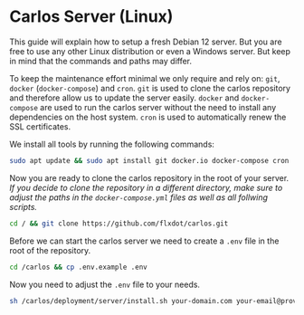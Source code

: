 # Carlos Server (Linux)

This guide will explain how to setup a fresh Debian 12 server.
But you are free to use any other Linux distribution or even a Windows server.
But keep in mind that the commands and paths may differ.

To keep the maintenance effort minimal we only require and rely on: `git`, `docker` (`docker-compose`) and `cron`.
`git` is used to clone the carlos repository and therefore allow us to update the server easily.
`docker` and `docker-compose` are used to run the carlos server without the need to install any dependencies on the host system.
`cron` is used to automatically renew the SSL certificates.

We install all tools by running the following commands:
 
```bash
sudo apt update && sudo apt install git docker.io docker-compose cron
```

Now you are ready to clone the carlos repository in the root of your server.
_If you decide to clone the repository in a different directory, make sure to adjust the paths in the `docker-compose.yml` files as well as all follwing scripts._

```bash
cd / && git clone https://github.com/flxdot/carlos.git
```

Before we can start the carlos server we need to create a `.env` file in the root of the repository.

```bash
cd /carlos && cp .env.example .env
```

Now you need to adjust the `.env` file to your needs.

```bash
sh /carlos/deployment/server/install.sh your-domain.com your-email@provider.com
```

